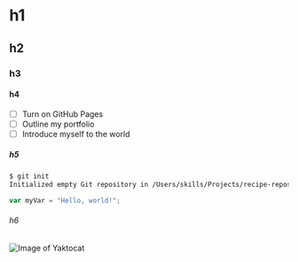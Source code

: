 # h1

## h2

### h3

#### h4

- [ ] Turn on GitHub Pages
- [ ] Outline my portfolio
- [ ] Introduce myself to the world

##### h5

```bash
$ git init
Initialized empty Git repository in /Users/skills/Projects/recipe-repository/.git/
```

``` javascript
var myVar = "Hello, world!";
```

###### h6

![Image of Yaktocat](https://octodex.github.com/images/yaktocat.png)
